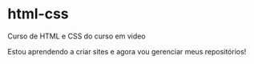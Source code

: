 # html-css
Curso de HTML e CSS do curso em video

Estou aprendendo a criar sites e agora vou gerenciar meus repositórios!